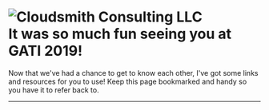 # ![Cloudsmith Consulting LLC](https://cloudsmithstatics.azureedge.net/web/cloudsmith-notagline-450x103.png "Cloudsmith Consulting")<br> It was so much fun seeing you at GATI 2019!
Now that we've had a chance to get to know each other, I've got some links and resources for you to use!  Keep this page bookmarked and handy so you have it to refer back to.

---

